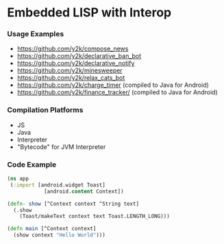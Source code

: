 # Embedded LISP with Interop

### Usage Examples

- https://github.com/y2k/compose_news
- https://github.com/y2k/declarative_ban_bot
- https://github.com/y2k/declarative_notify
- https://github.com/y2k/minesweeper
- https://github.com/y2k/relax_cats_bot
- https://github.com/y2k/charge_timer (compiled to Java for Android)
- https://github.com/y2k/finance_tracker/ (compiled to Java for Android)

### Compilation Platforms

- JS
- Java
- Interpreter
- "Bytecode" for JVM Interpreter

### Code Example

```clojure
(ns app
 (:import [android.widget Toast]
 	        [android.content Context])

(defn- show [^Context context ^String text]
  (.show
    (Toast/makeText context text Toast.LENGTH_LONG)))

(defn main [^Context context]
  (show context "Hello World")))
```
